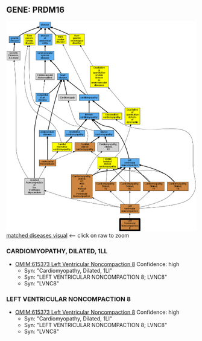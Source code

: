 
## GENE: PRDM16

![image](PRDM16.png)
[matched diseases visual](PRDM16.png)  <-- click on raw to zoom


### CARDIOMYOPATHY, DILATED, 1LL
 * [OMIM:615373 Left Ventricular Noncompaction 8](http://beta.monarchinitiative.org/disease/OMIM:615373) Confidence: high
    * Syn: "Cardiomyopathy, Dilated, 1Ll"
    * Syn: "LEFT VENTRICULAR NONCOMPACTION 8; LVNC8"
    * Syn: "LVNC8"

### LEFT VENTRICULAR NONCOMPACTION 8
 * [OMIM:615373 Left Ventricular Noncompaction 8](http://beta.monarchinitiative.org/disease/OMIM:615373) Confidence: high
    * Syn: "Cardiomyopathy, Dilated, 1Ll"
    * Syn: "LEFT VENTRICULAR NONCOMPACTION 8; LVNC8"
    * Syn: "LVNC8"
